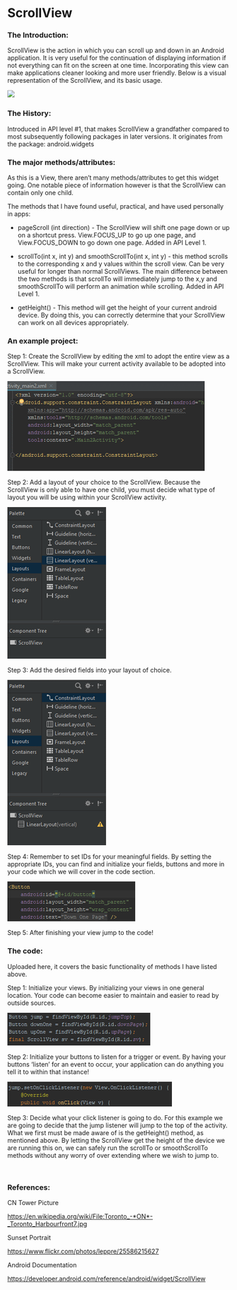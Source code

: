 ScrollView
==========

### The Introduction:

ScrollView is the action in which you can scroll up and down in an Android
application. It is very useful for the continuation of displaying information if
not everything can fit on the screen at one time. Incorporating this view can
make applications cleaner looking and more user friendly. Below is a visual
representation of the ScrollView, and its basic usage.

![](https://github.com/rfmaynard/ScrollView/blob/master/images/ryanScrollTest.gif)

### The History:

Introduced in API level \#1, that makes ScrollView a grandfather compared to
most subsequently following packages in later versions. It originates from the
package: android.widgets

### The major methods/attributes:

As this is a View, there aren’t many methods/attributes to get this widget
going. One notable piece of information however is that the ScrollView can
contain only one child.

The methods that I have found useful, practical, and have used personally in
apps:

-   pageScroll (int direction) - The ScrollView will shift one page down or up
    on a shortcut press. View.FOCUS_UP to go up one page, and View.FOCUS_DOWN to
    go down one page. Added in API Level 1.

-   scrollTo(int x, int y) and smoothScrollTo(int x, int y) - this method
    scrolls to the corresponding x and y values within the scroll view. Can be
    very useful for longer than normal ScrollViews. The main difference between
    the two methods is that scrollTo will immediately jump to the x,y and
    smoothScrollTo will perform an animation while scrolling. Added in API Level
    1.

-   getHeight() - This method will get the height of your current android
    device. By doing this, you can correctly determine that your ScrollView can
    work on all devices appropriately.

### An example project:

Step 1: Create the ScrollView by editing the xml to adopt the entire view as a
ScrollView. This will make your current activity available to be adopted into a
ScrollView.

![](https://github.com/rfmaynard/ScrollView/blob/master/images/scrollLayout.gif)

Step 2: Add a layout of your choice to the ScrollView. Because the ScrollView is
only able to have one child, you must decide what type of layout you will be
using within your ScrollView activity.

![](https://github.com/rfmaynard/ScrollView/blob/master/images/scrollLayout2.gif)

Step 3: Add the desired fields into your layout of choice.

![](https://github.com/rfmaynard/ScrollView/blob/master/images/scrollLayout3.gif)

Step 4: Remember to set IDs for your meaningful fields. By setting the
appropriate IDs, you can find and initialize your fields, buttons and more in
your code which we will cover in the code section.

![](https://github.com/rfmaynard/ScrollView/blob/master/images/scrollLayout4.gif)

Step 5: After finishing your view jump to the code!

### The code:

Uploaded here, it covers the basic functionality of methods I have listed above.

Step 1: Initialize your views. By initializing your views in one general
location. Your code can become easier to maintain and easier to read by outside
sources.

![](https://github.com/rfmaynard/ScrollView/blob/master/images/code1.png)

Step 2: Initialize your buttons to listen for a trigger or event. By having your
buttons ‘listen’ for an event to occur, your application can do anything you
tell it to within that instance!

![](https://github.com/rfmaynard/ScrollView/blob/master/images/code2.png)

Step 3: Decide what your click listener is going to do. For this example we are
going to decide that the jump listener will jump to the top of the activity.
What we first must be made aware of is the getHeight() method, as mentioned
above. By letting the ScrollView get the height of the device we are running
this on, we can safely run the scrollTo or smoothScrollTo methods without any
worry of over extending where we wish to jump to.

 

### References:

CN Tower Picture

https://en.wikipedia.org/wiki/File:Toronto_-*ON*-_Toronto_Harbourfront7.jpg

Sunset Portrait

https://www.flickr.com/photos/leppre/25586215627

Android Documentation

https://developer.android.com/reference/android/widget/ScrollView

 

 
